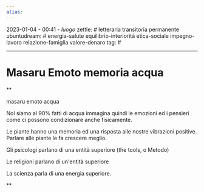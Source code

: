 ```yaml
---
alias: 
---
```

2023-01-04 - 00:41 - *luogo*
zettle: # letteraria transitoria permanente
ubuntudream: # energia-salute equilibrio-interiorità etica-sociale impegno-lavoro relazione-famiglia valore-denaro 
tag: #

---
# Masaru Emoto memoria acqua

**

masaru emoto acqua

Noi siamo al 90% fatti di acqua immagina quindi le emozioni ed i pensieri come ci possono condizionare anche fisicamente.

Le piante hanno una memoria ed una risposta alle nostre vibrazioni positive. Parlare alle piante le fa crescere meglio.

Gli psicologi parlano di una entità superiore (the tools, o Metodo)

Le religioni parlano di un'entità superiore

La scienza parla di una energia superiore.

**
